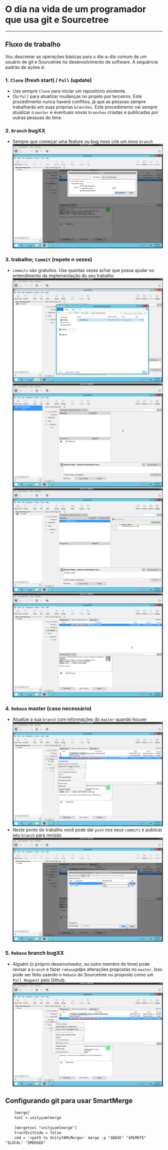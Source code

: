 # O dia na vida de um programador que usa git e Sourcetree
---
## Fluxo de trabalho

Vou descrever as operações básicas para o dia-a-dia comum de um usuário de git e Sourcetree no desenvolvimento de software. A sequência padrão de ações é:
### 1. `Clone` (fresh start) / `Pull` (update)
- Use sempre `Clone` para iniciar um repositório existente.
- Ou `Pull` para atualizar mudanças no projeto por terceiros. Este procedimento nunca haverá conflitos, já que as pessoas sempre trabalharão em suas próprias `branches`. Este procedimento vai sempre atualizar o `master` e eventuais novas `branches` criadas e publicadas por outras pessoas do time.

### 2. `Branch` bugXX
- Sempre que começar uma feature ou bug novo crie um novo `branch`
![Criando um novo branch](https://raw.githubusercontent.com/otubo/unity_smartmerge_test/master/pictures/branch.png)

### 3. trabalho; `Commit` (repete n vezes)
- `commits` são gratuitos. Use quantas vezes achar que possa ajudar no entendimento da implementação do seu trabalho
![Primeiro commit](https://raw.githubusercontent.com/otubo/unity_smartmerge_test/master/pictures/primeiro.png)
![Modificações fora do Staging](https://raw.githubusercontent.com/otubo/unity_smartmerge_test/master/pictures/unstaged.png)
![Modificações no Staging](https://raw.githubusercontent.com/otubo/unity_smartmerge_test/master/pictures/staged.png)
![Primeiro commit feito](https://raw.githubusercontent.com/otubo/unity_smartmerge_test/master/pictures/primeiro_commit_overall.png)

### 4. `Rebase` master (caso necessário)
- Atualize a sua `branch` com informações do `master` quando houver
![Atualizando a sua branch](https://raw.githubusercontent.com/otubo/unity_smartmerge_test/master/pictures/rebase2.png)
- Neste ponto do trabalho você pode dar `push` nos seus `commits` e publicar seu `branch` para revisão
![Publicando alterações pro servidor](https://raw.githubusercontent.com/otubo/unity_smartmerge_test/master/pictures/push.png)

### 5. `Rebase` branch bugXX
- Alguém (o próprio desenvolvedor, ou outro membro do time) pode revisar a `branch` e fazer `rebase`pdps alterações propostas no `master`. Isso pode ser feito usando o `Rebase` do Sourcetree ou proposto como um `Pull Request` pelo Github.
![Atualizando o Master](https://raw.githubusercontent.com/otubo/unity_smartmerge_test/master/pictures/rebase1.png)

## Configurando git para usar SmartMerge
```
    [merge]
    tool = unityyamlmerge

    [mergetool "unityyamlmerge"]
    trustExitCode = false
    cmd = '<path to UnityYAMLMerge>' merge -p "$BASE" "$REMOTE" "$LOCAL" "$MERGED"
```
